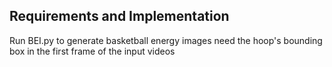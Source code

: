 ## Requirements and Implementation
Run BEI.py to generate basketball energy images
need the hoop's bounding box in the first frame of the input videos
